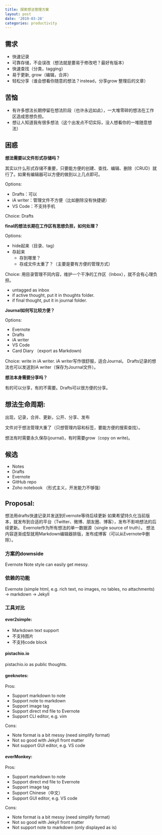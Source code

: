 ```yaml
---
title: 探索想法管理方案
layout: post
date: '2019-03-28'
categories: productivity
---
```


## 需求

* 快速记录
* 可靠存储，不会误改（想法就是要易于修改吧？最好有版本）
* 快速查找（分类，tagging）
* 易于更新, grow（编辑，合并）
* 轻松分享（谁会想看你随意的想法？instead，分享grow 整理后的文章）

## 苦恼

* 有许多想法长期停留在想法阶段（也许永远如此），一大堆零碎的想法在工作区造成思想负担。
* 想让人知道我有很多想法（这个出发点不切实际，没人想看你的一堆随意想法）

## 困惑

**想法需要以文件形式存储吗？**

其实以什么形式存储不重要，只要能方便的创建、查找、编辑、删除（CRUD）就行了。如果有编辑器可以方便的做到以上几点即可。

Options:

- Drafts：可以
- iA writer：管理文件不方便（比如删除没有快捷键）
- VS Code：不支持手机

Choice: Drafts

**final的想法长期在工作区有思想负担，如何处理？**

Options:

- hide起来（目录、tag）
- 存起来
	- 存到哪里？
	- 存成文件太重了？（主要是要有方便的管理方式）

Choice: 用目录管理不同内容，维护一个干净的工作区（Inbox），就不会有心理负担。

- untagged as inbox
- if active thought, put it in thoughts folder.
- if final thought, put it in journal folder.

**Journal如何写比较方便？**

Options:

- Evernote
- Drafts
- iA writer
- VS Code
- Card Diary （export as Markdown)

Choice: write in iA writer. iA writer写作很舒服，适合Journal。 Drafts记录的想法也可以发送到iA writer（保存为Journal文件）。

**想法本身需要分享吗？**

有的可以分享，有的不需要。Drafts可以很方便的分享。

## 想法生命周期: 

出现，记录，合并、更新，公开、分享、发布

文件对于想法管理大重了（只想管理内容和标签，要能方便的搜索查找）。 

想法有时需要永久保存(journal)，有时需要grow（copy on write)。 

## 候选

* Notes
* Drafts
* Evernote
* GitHub repo
* Zoho notebook （形式主义，开发能力不够强）

## Proposal: 

想法用drafts快速记录并发送到Evernote等待后续更新 
如果希望持久化当前版本，就发布到合适的平台（Twitter、微博、朋友圈、博客），发布不影响想法的后续更新。 
Evernote作为所有想法的单一数据源（single source of truth）。 
想法内容逐渐成型就用Markdown编辑器排版，发布成博客（可以从Evernote中删除）。

### 方案的downside

Evernote Note style can easily get messy.

### 依赖的功能

Evernote (simple html, e.g. rich text, no images, no tables, no attachments) 
-> markdown -> Jekyll

### 工具对比

#### ever2simple: 

*  Markdown text support 
*  不支持图片 
*  不支持code block

#### pistachio.io

pistachio.io as public thoughts.

#### geeknotes:

Pros:

* Support markdown to note
* Support note to markdown
* Support image tag
* Support direct md file to Evernote
* Support CLI editor, e.g. vim

Cons:

* Note format is a bit messy (need simplify format)
* Not so good with Jekyll front matter
* Not support GUI editor, e.g. VS code

#### everMonkey:

Pros:

* Support markdown to note
* Support direct md file to Evernote
* Support image tag
* Support Chinese（中文）
* Support GUI editor, e.g. VS code

Cons:

* Note format is a bit messy (need simplify format)
* Not so good with Jekyll front matter
* Not support note to markdown (only displayed as is)
